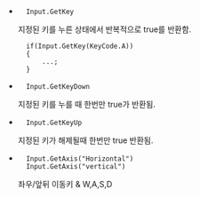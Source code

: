 -       Input.GetKey  
     지정된 키를 누른 상태에서 반복적으로 true를 반환함.


        if(Input.GetKey(KeyCode.A))
        {
            ...;
        }
-       Input.GetKeyDown   
     지정된 키를 누를 때 한번만 true가 반환됨.

-       Input.GetKeyUp  
     지정된 키가 해제될때 한번만 true 반환됨.


 
   
-       Input.GetAxis("Horizontal")  
        Input.GetAxis("vertical")   
          
     좌우/앞뒤 이동키 & W,A,S,D
 
